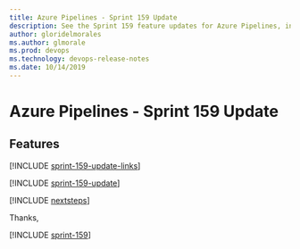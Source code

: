 ```yaml
---
title: Azure Pipelines - Sprint 159 Update
description: See the Sprint 159 feature updates for Azure Pipelines, including next steps.
author: gloridelmorales
ms.author: glmorale
ms.prod: devops
ms.technology: devops-release-notes
ms.date: 10/14/2019
---
```


# Azure Pipelines - Sprint 159 Update

## Features

[!INCLUDE [sprint-159-update-links](../includes/pipelines/sprint-159-update-links.md)]

[!INCLUDE [sprint-159-update](../includes/pipelines/sprint-159-update.md)]

[!INCLUDE [nextsteps](../includes/nextsteps.md)]

Thanks,

[!INCLUDE [sprint-159](../includes/signer/sprint-159.md)]
